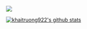 ![](https://komarev.com/ghpvc/?username=your-github-username&color=blueviolet)

[![khaitruong922's github stats](https://github-readme-stats.vercel.app/api?username=khaitruong922&count_private=true&show_icons=true&theme=radical)](https://github.com/khaitruong922/github-readme-stats)
